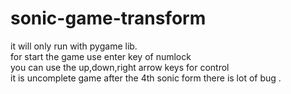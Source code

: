 # sonic-game-transform
it will only run with pygame lib.<br>
for  start the game use enter key of numlock <br>
you can use the up,down,right arrow keys for control<br>
it is uncomplete game after the 4th sonic form there is lot of bug . 


